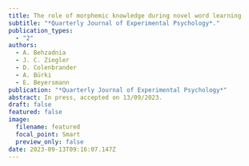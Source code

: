 ```yaml
---
title: The role of morphemic knowledge during novel word learning
subtitle: "*Quarterly Journal of Experimental Psychology*."
publication_types:
  - "2"
authors:
  - A. Behzadnia
  - J. C. Ziegler
  - D. Colenbrander
  - A. Bürki
  - E. Beyersmann
publication: "*Quarterly Journal of Experimental Psychology*"
abstract: In press, accepted on 13/09/2023.
draft: false
featured: false
image:
  filename: featured
  focal_point: Smart
  preview_only: false
date: 2023-09-13T09:16:07.147Z
---
```

